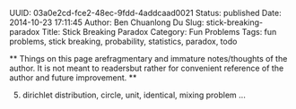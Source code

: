UUID: 03a0e2cd-fce2-48ec-9fdd-4addcaad0021
Status: published
Date: 2014-10-23 17:11:45
Author: Ben Chuanlong Du
Slug: stick-breaking-paradox
Title: Stick Breaking Paradox
Category: Fun Problems
Tags: fun problems, stick breaking, probability, statistics, paradox, todo

**
Things on this page arefragmentary and immature notes/thoughts of the author.
It is not meant to readersbut rather for convenient reference of the author and future improvement.
**

5. dirichlet distribution, circle, unit, identical, mixing problem ...

